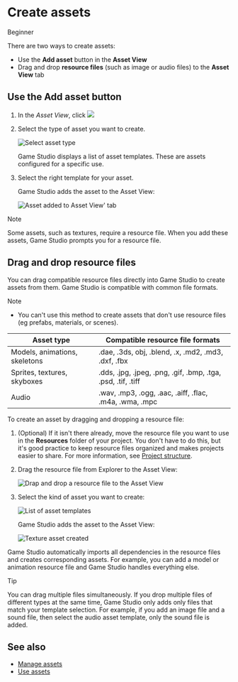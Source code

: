 # Create assets

<span class="badge text-bg-primary">Beginner</span>

There are two ways to create assets:

* Use the **Add asset** button in the **Asset View**
* Drag and drop **resource files** (such as image or audio files) to the **Asset View** tab
 
## Use the **Add asset** button

 1. In the *Asset View*, click ![](media/create-and-add-assets-add-new-asset-button.png)

 2. Select the type of asset you want to create.

	![Select asset type](../get-started/media/asset-creation-create-new-asset-asset-view-tab.png)
 	
	Game Studio displays a list of asset templates. These are assets configured for a specific use.
	
 3. Select the right template for your asset.

    Game Studio adds the asset to the Asset View:

	![Asset added to Asset View' tab](../get-started/media/asset-creation-asset-view-tab-procedural-model.png)

> [!Note]
> Some assets, such as textures, require a resource file. When you add these assets, Game Studio prompts you for a resource file.

## Drag and drop resource files

You can drag compatible resource files directly into Game Studio to create assets from them. Game Studio is compatible with common file formats.

> [!NOTE]
> * You can't use this method to create assets that don't use resource files (eg prefabs, materials, or scenes).

| Asset type                    | Compatible resource file formats    
|-------------------------------|----------------------------------
| Models, animations, skeletons | .dae, .3ds, obj, .blend, .x, .md2, .md3, .dxf, .fbx 
| Sprites, textures, skyboxes   | .dds, .jpg, .jpeg, .png, .gif, .bmp, .tga, .psd, .tif, .tiff 
| Audio  	                 | .wav, .mp3, .ogg, .aac, .aiff, .flac, .m4a, .wma, .mpc 

To create an asset by dragging and dropping a resource file:

1. (Optional) If it isn't there already, move the resource file you want to use in the **Resources** folder of your project. You don't have to do this, but it's good practice to keep resource files organized and makes projects easier to share. For more information, see [Project structure](../files-and-folders/project-structure.md).

2. Drag the resource file from Explorer to the Asset View:

	![Drap and drop a resource file to the Asset View](media/create-assets-drop-resource.png)

3. Select the kind of asset you want to create:
   
	![List of asset templates](media/create-assets-drag-drop-select-asset-template.png)

	Game Studio adds the asset to the Asset View:

	![Texture asset created](media/create-assets-drag-drop-asset-created.png)

Game Studio automatically imports all dependencies in the resource files and creates corresponding assets. For example, you can add a model or animation resource file and Game Studio handles everything else.

> [!TIP]
> You can drag multiple files simultaneously. If you drop multiple files of different types at the same time, Game Studio only adds only files that match your template selection. For example, if you add an image file and a sound file, then select the audio asset template, only the sound file is added.

## See also

* [Manage assets](manage-assets.md)
* [Use assets](use-assets.md)